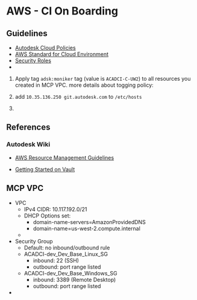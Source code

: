 # AWS - CI On Boarding

## Guidelines

- [Autodesk Cloud Policies](https://wiki.autodesk.com/display/DOJO/Autodesk+Cloud+Policies)
- [AWS Standard for Cloud Environment](https://wiki.autodesk.com/display/DOJO/AWS+Standards+for+Cloud+Environments)
- [Security Roles](https://wiki.autodesk.com/display/DOJO/Integrated+Account+Security+Roles)
- 
1. Apply tag `adsk:moniker` tag (value is `ACADCI-C-UW2`) to all resources you created in MCP VPC.
more details about togging policy: 

2. add ```10.35.136.250 git.autodesk.com``` to ```/etc/hosts```
3. 
## References

### Autodesk Wiki
- [AWS Resource Management Guidelines](https://wiki.autodesk.com/display/DOJO/AWS+Resource+Management+Guidelines)

- [Getting Started on Vault](https://wiki.autodesk.com/display/DOJO/Getting+Started+on+HCVault#tab-HC+Vault+CLI)


## MCP VPC
- VPC
	- IPv4 CIDR: 10.117.192.0/21
	- DHCP Options set:
		- domain-name-servers=AmazonProvidedDNS
		- domain-name=us-west-2.compute.internal
	- 
- Security Group
	- Default: no inbound/outbound rule
	- ACADCI-dev_Dev_Base_Linux_SG
		- inbound: 22 (SSH)
		- outbound: port range listed
	- ACADCI-dev_Dev_Base_Windows_SG
		- inbound: 3389 (Remote Desktop)
		- outbound: port range listed
- 
<!--stackedit_data:
eyJoaXN0b3J5IjpbLTk4NTgxNjk3LC0xMTk1MzM4Nzg4LDkwNz
gzNzU5MSw5ODE0NDYyOTUsOTkwOTk3OTk0LC0yMDc0Njk1NDAs
LTgzMjE0NTY2OCwxNzYzMTQ0ODc2LDc0MjcyOTg2LDg3OTIyMD
Y2Nl19
-->